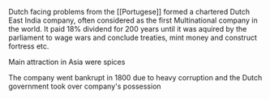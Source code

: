 Dutch facing problems from the [[Portugese]] formed a chartered Dutch East India company, often considered as the first Multinational company in the world. It paid 18% dividend for 200 years until it was aquired by the parliament to wage wars and conclude treaties, mint money and construct fortress etc.

Main attraction in Asia were spices

The company went bankrupt in 1800 due to heavy corruption and the Dutch government took over company's possession